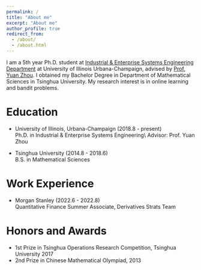 ```yaml
---
permalink: /
title: "About me"
excerpt: "About me"
author_profile: true
redirect_from: 
  - /about/
  - /about.html
---
```


I am a 5th year Ph.D. student at [Industrial & Enterprise Systems Engineering Department](https://ise.illinois.edu/) at University of Illinois Urbana-Champaign, advised by [Prof. Yuan Zhou](https://scholar.google.com/citations?hl=en&user=j4Fshz0AAAAJ&view_op=list_works&sortby=pubdate). I obtained my Bachelor Degree in Department of Mathematical Sciences in Tsinghua University. My research interest is in online learning and bandit problems.

Education 
=====
* University of Illinois, Urbana-Champaign (2018.8 - present)\
Ph.D. in Industrial & Enterprise Systems Engineering\ 
Advisor: Prof. Yuan Zhou

* Tsinghua University (2014.8 - 2018.6)\
  B.S. in Mathematical Sciences

Work Experience
======
* Morgan Stanley (2022.6 - 2022.8)\
  Quantitative Finance Summer Associate, Derivatives Strats Team


Honors and Awards
=======
* 1st Prize in Tsinghua Operations Research Competition, Tsinghua University 2017
* 2nd Prize in Chinese Mathematical Olympiad, 2013